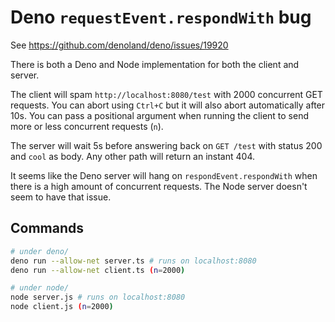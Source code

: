 # Deno `requestEvent.respondWith` bug

See https://github.com/denoland/deno/issues/19920

There is both a Deno and Node implementation for both the client and server.

The client will spam `http://localhost:8080/test` with 2000 concurrent GET
requests. You can abort using `Ctrl+C` but it will also abort automatically
after 10s. You can pass a positional argument when running the client to send
more or less concurrent requests (`n`).

The server will wait 5s before answering back on `GET /test` with status 200 and
`cool` as body. Any other path will return an instant 404.

It seems like the Deno server will hang on `respondEvent.respondWith` when there
is a high amount of concurrent requests. The Node server doesn't seem to have
that issue.

## Commands

```sh
# under deno/
deno run --allow-net server.ts # runs on localhost:8080
deno run --allow-net client.ts (n=2000)
```

```sh
# under node/
node server.js # runs on localhost:8080
node client.js (n=2000)
```
